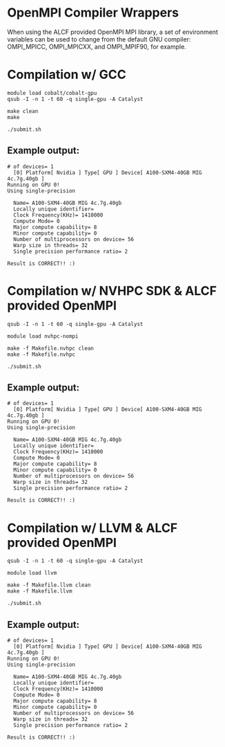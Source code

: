 # OpenMPI Compiler Wrappers
When using the ALCF provided OpenMPI MPI library, a set of environment variables can be used to change from the default GNU compiler: OMPI_MPICC, OMPI_MPICXX, and OMPI_MPIF90, for example.
# Compilation w/ GCC
```
module load cobalt/cobalt-gpu
qsub -I -n 1 -t 60 -q single-gpu -A Catalyst

make clean
make

./submit.sh
```
## Example output:
```
# of devices= 1
  [0] Platform[ Nvidia ] Type[ GPU ] Device[ A100-SXM4-40GB MIG 4c.7g.40gb ]
Running on GPU 0!
Using single-precision

  Name= A100-SXM4-40GB MIG 4c.7g.40gb
  Locally unique identifier= 
  Clock Frequency(KHz)= 1410000
  Compute Mode= 0
  Major compute capability= 8
  Minor compute capability= 0
  Number of multiprocessors on device= 56
  Warp size in threads= 32
  Single precision performance ratio= 2

Result is CORRECT!! :)
```
# Compilation w/ NVHPC SDK & ALCF provided OpenMPI
```
qsub -I -n 1 -t 60 -q single-gpu -A Catalyst

module load nvhpc-nompi

make -f Makefile.nvhpc clean
make -f Makefile.nvhpc

./submit.sh
```
## Example output:
```
# of devices= 1
  [0] Platform[ Nvidia ] Type[ GPU ] Device[ A100-SXM4-40GB MIG 4c.7g.40gb ]
Running on GPU 0!
Using single-precision

  Name= A100-SXM4-40GB MIG 4c.7g.40gb
  Locally unique identifier= 
  Clock Frequency(KHz)= 1410000
  Compute Mode= 0
  Major compute capability= 8
  Minor compute capability= 0
  Number of multiprocessors on device= 56
  Warp size in threads= 32
  Single precision performance ratio= 2

Result is CORRECT!! :)
```
# Compilation w/ LLVM & ALCF provided OpenMPI
```
qsub -I -n 1 -t 60 -q single-gpu -A Catalyst

module load llvm

make -f Makefile.llvm clean
make -f Makefile.llvm

./submit.sh
```
## Example output:
```
# of devices= 1
  [0] Platform[ Nvidia ] Type[ GPU ] Device[ A100-SXM4-40GB MIG 4c.7g.40gb ]
Running on GPU 0!
Using single-precision

  Name= A100-SXM4-40GB MIG 4c.7g.40gb
  Locally unique identifier= 
  Clock Frequency(KHz)= 1410000
  Compute Mode= 0
  Major compute capability= 8
  Minor compute capability= 0
  Number of multiprocessors on device= 56
  Warp size in threads= 32
  Single precision performance ratio= 2

Result is CORRECT!! :)
```
